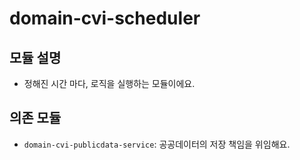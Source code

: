 # domain-cvi-scheduler
## 모듈 설명
- 정해진 시간 마다, 로직을 실행하는 모듈이에요. 

## 의존 모듈
- `domain-cvi-publicdata-service`: 공공데이터의 저장 책임을 위임해요.
